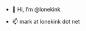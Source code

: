- 👋 Hi, I’m @lonekink

- 📫 mark at lonekink dot net

<!---
lonekink/lonekink is a ✨ special ✨ repository because its `README.md` (this file) appears on your GitHub profile.
You can click the Preview link to take a look at your changes.
--->
